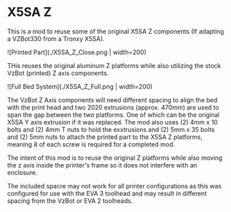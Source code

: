 # X5SA Z
This is a mod to reuse some of the original X5SA Z components (If adapting a VZBot330 from a Tronxy X5SA).

![Printed Part](./X5SA_Z_Close.png | width=200)

THis reuses the original aluminum Z platforms while also utilizing the stock VzBot (printed) Z axis components. 

![Full Bed System](./X5SA_Z_Full.png | width=200)

The VzBot Z Axis components will need different spacing to align the bed with the print head and two 2020 extrusions (approx. 470mm) are used to span the gap between the two platforms. One of which can be the original X5SA Y axis extrusion if it was replaced. The mod also uses (2) 4mm x 10 bolts and (2) 4mm T nuts to hold the exxtrusions and (2) 5mm x 35 bolts and (2) 5mm nuts to attach the printed part to the X5SA Z platforms, meaning 8 of each screw is required for a completed mod.

The intent of this mod is to reuse the original Z platforms while also moving the z axis inside the printer's frame so it does not interfere with an enclosure.

The included spacre may not work for all printer configurations as this was configured for use with the EVA 3 toolhead and may result in different spacing from the VzBot or EVA 2 toolheads.
